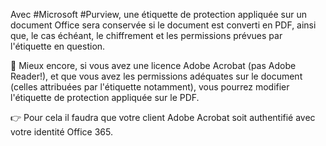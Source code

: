 Avec #Microsoft #Purview, une étiquette de protection appliquée sur un document Office sera conservée si le document est converti en PDF, ainsi que, le cas échéant, le chiffrement et les permissions prévues par l'étiquette en question.

💪 Mieux encore, si vous avez une licence Adobe Acrobat (pas Adobe Reader!), et que vous avez les permissions adéquates sur le document (celles attribuées par l'étiquette notamment), vous pourrez modifier l'étiquette de protection appliquée sur le PDF.

👉 Pour cela il faudra que votre client Adobe Acrobat soit authentifié avec votre identité Office 365.